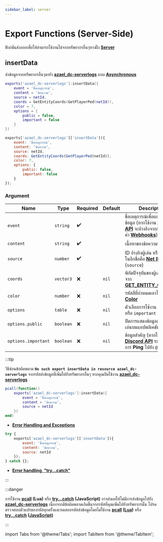 ```yaml
---
sidebar_label: server
---
```


# Export Functions (Server-Side)

ฟังก์ชันส่งออกเพื่อให้สามารถใช้งานได้จากทรัพยากรอื่นๆทางฝั่ง **[Server](https://en.wikipedia.org/wiki/Server-side)**

## insertData

ส่งข้อมูลจากทรัพยากรอื่นๆมายัง **[azael_dc-serverlogs](../)** แบบ **[Asynchronous](https://en.wikipedia.org/wiki/Asynchrony_(computer_programming))**

<Tabs>
<TabItem value="lua" label="Lua">

```lua
exports['azael_dc-serverlogs']:insertData({
    event = 'ชื่อเหตุการณ์',
    content = 'ข้อความ',
    source = netId,
    coords = GetEntityCoords(GetPlayerPed(netId)),
    color = 7,
    options = {
        public = false,
        important = false
    }
})
```

</TabItem>
<TabItem value="javascript" label="JavaScript">

```js
exports['azael_dc-serverlogs']['insertData']({
    event: 'ชื่อเหตุการณ์',
    content: 'ข้อความ',
    source: netId,
    coords: GetEntityCoords(GetPlayerPed(netId)),
    color: 7,
    options: {
        public: false,
        important: false
    }
});
```

</TabItem>
</Tabs>

### Argument

| Name                    | Type               | Required           | Default                                      | Description                                                
|-------------------------|--------------------|--------------------|----------------------------------------------|--------------------------------------------------
| `event`                 | `string`           | ✔️                 |                                              | ชื่อเหตุการณ์เพื่อแยกประเภทข้อมูล (หากใช้งาน **[Discord API](../config/server#discord-api)** จะอ้างอิงจากการกำหนดค่า **[Webhooks](../config/server#webhooks)**)
| `content`               | `string`           | ✔️                 |                                              | เนื้อหาของข้อความที่ต้องการส่ง
| `source`                | `number`           | ✔️                 |                                              | ID อ้างอิงผู้เล่น หรือที่รู้จักกันในอีกชื่อคือ **[Net ID](https://docs.fivem.net/docs/scripting-manual/networking/ids/#server-id)** (`source`)
| `coords`                | `vector3`          | ❌                 | `nil`                                        | พิกัดปัจจุบันของผู้เล่น (อ้างอิงจาก **[GET_ENTITY_COORDS](https://docs.fivem.net/natives/?_0x1647F1CB)**)
| `color`                 | `number`           | ❌                 | `nil`                                        | รหัสสีที่กำหนดเอาไว้ที่การตั้งค่า **[Color](../config/server#color)**
| `options`               | `table`            | ❌                 | `nil`                                        | ตัวเลือกการใช้งาน `public` หรือ `important`
| `options.public`        | `boolean`          | ❌                 | `nil`                                        | ปิดการเเสดงข้อมูลส่วนตัวของผู้เล่นบนแอปพลิเคชัน **[Discord](https://discord.com/)**
| `options.important`     | `boolean`          | ❌                 | `nil`                                        | ข้อมูลสำคัญ (หากใช้งาน **[Discord API](../config/server#discord-api)** ระบบจะดำเนินการ **Ping** ไปยัง `@everyone`)

:::tip

วิธีซ่อนข้อผิดพลาด **`No such export insertData in resource azael_dc-serverlogs`** จากรหัสส่งข้อมูลที่เพิ่มไปยังทรัพยากรอื่นๆ หากคุณปิดใช้งาน **[azael_dc-serverlogs](../#ยกเลิกใช้งาน)**

<Tabs>
<TabItem value="lua" label="Lua">

```lua
pcall(function()
    exports['azael_dc-serverlogs']:insertData({
        event = 'ชื่อเหตุการณ์',
        content = 'ข้อความ',
        source = netId
    })
end)
```

- **[Error Handling and Exceptions](https://www.lua.org/pil/8.4.html)**

</TabItem>
<TabItem value="javascript" label="JavaScript">

```js
try {
    exports['azael_dc-serverlogs']['insertData']({
        event: 'ชื่อเหตุการณ์',
        content: 'ข้อความ',
        source: netId
    });
} catch {};
```

- **[Error handling, "try...catch"](https://javascript.info/try-catch)**

</TabItem>
</Tabs>

:::

:::danger

การใช้งาน **[pcall](https://www.lua.org/pil/8.4.html) (Lua)** หรือ **[try...catch](https://javascript.info/try-catch) (JavaScript)** อาจส่งผลให้ไม่มีการส่งข้อมูลไปยัง **[azael_dc-serverlogs](../)** เนื่องจากมีข้อผิดพลาดเกิดขึ้นจากรหัสที่คุณเพิ่มไปยังทรัพยากรนั้น โปรดตรวจสอบตัวแปรของรหัสทุกครั้งและทดสอบรหัสส่งข้อมูลโดยไม่ใช้งาน **[pcall](https://www.lua.org/pil/8.4.html) ([Lua](https://www.lua.org/))** หรือ **[try...catch](https://javascript.info/try-catch) ([JavaScript](https://javascript.info/))**

:::

import Tabs from '@theme/Tabs';
import TabItem from '@theme/TabItem';
